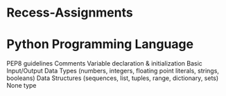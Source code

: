 # Recess-Assignments
# Python Programming Language

PEP8 guidelines
Comments
Variable declaration & initialization
Basic Input/Output
Data Types (numbers, integers, floating point literals, strings, booleans)
Data Structures (sequences, list, tuples, range, dictionary, sets)
None type
